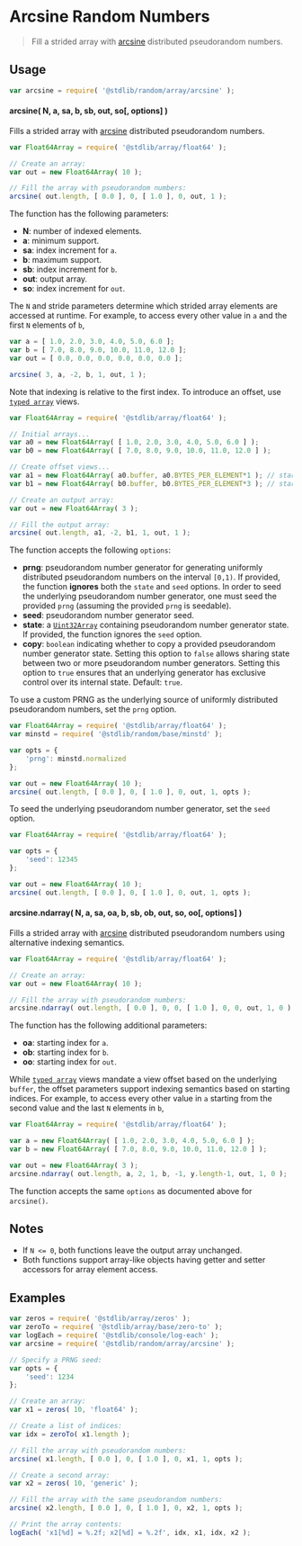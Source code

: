 <!--

@license Apache-2.0

Copyright (c) 2023 The Stdlib Authors.

Licensed under the Apache License, Version 2.0 (the "License");
you may not use this file except in compliance with the License.
You may obtain a copy of the License at

   http://www.apache.org/licenses/LICENSE-2.0

Unless required by applicable law or agreed to in writing, software
distributed under the License is distributed on an "AS IS" BASIS,
WITHOUT WARRANTIES OR CONDITIONS OF ANY KIND, either express or implied.
See the License for the specific language governing permissions and
limitations under the License.

-->

# Arcsine Random Numbers

> Fill a strided array with [arcsine][@stdlib/random/base/arcsine] distributed pseudorandom numbers.

<section class="usage">

## Usage

```javascript
var arcsine = require( '@stdlib/random/array/arcsine' );
```

#### arcsine( N, a, sa, b, sb, out, so\[, options] )

Fills a strided array with [arcsine][@stdlib/random/base/arcsine] distributed pseudorandom numbers.

```javascript
var Float64Array = require( '@stdlib/array/float64' );

// Create an array:
var out = new Float64Array( 10 );

// Fill the array with pseudorandom numbers:
arcsine( out.length, [ 0.0 ], 0, [ 1.0 ], 0, out, 1 );
```

The function has the following parameters:

-   **N**: number of indexed elements.
-   **a**: minimum support.
-   **sa**: index increment for `a`.
-   **b**: maximum support.
-   **sb**: index increment for `b`.
-   **out**: output array.
-   **so**: index increment for `out`.

The `N` and stride parameters determine which strided array elements are accessed at runtime. For example, to access every other value in `a` and the first `N` elements of `b`,

```javascript
var a = [ 1.0, 2.0, 3.0, 4.0, 5.0, 6.0 ];
var b = [ 7.0, 8.0, 9.0, 10.0, 11.0, 12.0 ];
var out = [ 0.0, 0.0, 0.0, 0.0, 0.0, 0.0 ];

arcsine( 3, a, -2, b, 1, out, 1 );
```

Note that indexing is relative to the first index. To introduce an offset, use [`typed array`][mdn-typed-array] views.

<!-- eslint-disable stdlib/capitalized-comments -->

```javascript
var Float64Array = require( '@stdlib/array/float64' );

// Initial arrays...
var a0 = new Float64Array( [ 1.0, 2.0, 3.0, 4.0, 5.0, 6.0 ] );
var b0 = new Float64Array( [ 7.0, 8.0, 9.0, 10.0, 11.0, 12.0 ] );

// Create offset views...
var a1 = new Float64Array( a0.buffer, a0.BYTES_PER_ELEMENT*1 ); // start at 2nd element
var b1 = new Float64Array( b0.buffer, b0.BYTES_PER_ELEMENT*3 ); // start at 4th element

// Create an output array:
var out = new Float64Array( 3 );

// Fill the output array:
arcsine( out.length, a1, -2, b1, 1, out, 1 );
```

The function accepts the following `options`:

-   **prng**: pseudorandom number generator for generating uniformly distributed pseudorandom numbers on the interval `[0,1)`. If provided, the function **ignores** both the `state` and `seed` options. In order to seed the underlying pseudorandom number generator, one must seed the provided `prng` (assuming the provided `prng` is seedable).
-   **seed**: pseudorandom number generator seed.
-   **state**: a [`Uint32Array`][@stdlib/array/uint32] containing pseudorandom number generator state. If provided, the function ignores the `seed` option.
-   **copy**: `boolean` indicating whether to copy a provided pseudorandom number generator state. Setting this option to `false` allows sharing state between two or more pseudorandom number generators. Setting this option to `true` ensures that an underlying generator has exclusive control over its internal state. Default: `true`.

To use a custom PRNG as the underlying source of uniformly distributed pseudorandom numbers, set the `prng` option.

```javascript
var Float64Array = require( '@stdlib/array/float64' );
var minstd = require( '@stdlib/random/base/minstd' );

var opts = {
    'prng': minstd.normalized
};

var out = new Float64Array( 10 );
arcsine( out.length, [ 0.0 ], 0, [ 1.0 ], 0, out, 1, opts );
```

To seed the underlying pseudorandom number generator, set the `seed` option.

```javascript
var Float64Array = require( '@stdlib/array/float64' );

var opts = {
    'seed': 12345
};

var out = new Float64Array( 10 );
arcsine( out.length, [ 0.0 ], 0, [ 1.0 ], 0, out, 1, opts );
```

#### arcsine.ndarray( N, a, sa, oa, b, sb, ob, out, so, oo\[, options] )

Fills a strided array with [arcsine][@stdlib/random/base/arcsine] distributed pseudorandom numbers using alternative indexing semantics.

```javascript
var Float64Array = require( '@stdlib/array/float64' );

// Create an array:
var out = new Float64Array( 10 );

// Fill the array with pseudorandom numbers:
arcsine.ndarray( out.length, [ 0.0 ], 0, 0, [ 1.0 ], 0, 0, out, 1, 0 );
```

The function has the following additional parameters:

-   **oa**: starting index for `a`.
-   **ob**: starting index for `b`.
-   **oo**: starting index for `out`.

While [`typed array`][mdn-typed-array] views mandate a view offset based on the underlying `buffer`, the offset parameters support indexing semantics based on starting indices. For example, to access every other value in `a` starting from the second value and the last `N` elements in `b`,

```javascript
var Float64Array = require( '@stdlib/array/float64' );

var a = new Float64Array( [ 1.0, 2.0, 3.0, 4.0, 5.0, 6.0 ] );
var b = new Float64Array( [ 7.0, 8.0, 9.0, 10.0, 11.0, 12.0 ] );

var out = new Float64Array( 3 );
arcsine.ndarray( out.length, a, 2, 1, b, -1, y.length-1, out, 1, 0 );
```

The function accepts the same `options` as documented above for `arcsine()`.

</section>

<!-- /.usage -->

<section class="notes">

## Notes

-   If `N <= 0`, both functions leave the output array unchanged.
-   Both functions support array-like objects having getter and setter accessors for array element access.

</section>

<!-- /.notes -->

<section class="examples">

## Examples

<!-- eslint no-undef: "error" -->

```javascript
var zeros = require( '@stdlib/array/zeros' );
var zeroTo = require( '@stdlib/array/base/zero-to' );
var logEach = require( '@stdlib/console/log-each' );
var arcsine = require( '@stdlib/random/array/arcsine' );

// Specify a PRNG seed:
var opts = {
    'seed': 1234
};

// Create an array:
var x1 = zeros( 10, 'float64' );

// Create a list of indices:
var idx = zeroTo( x1.length );

// Fill the array with pseudorandom numbers:
arcsine( x1.length, [ 0.0 ], 0, [ 1.0 ], 0, x1, 1, opts );

// Create a second array:
var x2 = zeros( 10, 'generic' );

// Fill the array with the same pseudorandom numbers:
arcsine( x2.length, [ 0.0 ], 0, [ 1.0 ], 0, x2, 1, opts );

// Print the array contents:
logEach( 'x1[%d] = %.2f; x2[%d] = %.2f', idx, x1, idx, x2 );
```

</section>

<!-- /.examples -->

<!-- Section for related `stdlib` packages. Do not manually edit this section, as it is automatically populated. -->

<section class="related">

</section>

<!-- /.related -->

<!-- Section for all links. Make sure to keep an empty line after the `section` element and another before the `/section` close. -->

<section class="links">

[mdn-typed-array]: https://developer.mozilla.org/en-US/docs/Web/JavaScript/Reference/Global_Objects/TypedArray

[@stdlib/random/base/arcsine]: https://github.com/stdlib-js/stdlib/tree/develop/lib/node_modules/%40stdlib/random/base/arcsine

[@stdlib/array/uint32]: https://github.com/stdlib-js/stdlib/tree/develop/lib/node_modules/%40stdlib/array/uint32

</section>

<!-- /.links -->
